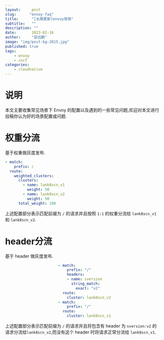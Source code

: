 ```yaml
---
layout:     post 
slug:      "ennoy-faq"
title:      "[长期更新]envoy常用"
subtitle:   ""
description: ""
date:       2023-02-16
author:     "梁远鹏"
image: "img/post-bg-2015.jpg"
published: true
tags:
    - envoy 
    - cncf
categories: 
    - cloudnative
---
```


# 说明

本文主要收集常见场景下 Envoy 的配置以及遇到的一些常见问题,欢迎对本文进行投稿你认为好的场景配置或问题.

# 权重分流

基于权重做灰度发布.

```yaml
- match:
    prefix: /
  route:
    weighted_clusters:
      clusters: 
        - name: lank8scn_v1
          weight: 50
        - name: lank8scn_v2
          weight: 50
      total_weight: 100
```

上述配置部分表示匹配前缀为 `/` 的请求并且按照 `1:1` 的权重分流给 `lank8scn_v1` 和 `lank8scn_v2`.

# header分流

基于 header 做灰度发布.

```yaml
                        - match:
                            prefix: "/"
                            headers:
                            - name: sversion
                              string_match:
                                exact: "v2"
                          route:
                            cluster: lank8scn_v2
                        - match:
                            prefix: "/"
                          route:
                            cluster: lank8scn_v1
```

上述配置部分表示匹配前缀为 `/` 的请求并且将包含有  header 为 `sversion:v2` 的请求分流给`lank8scn_v2`,而没有这个 header 时将请求正常分流给 `lank8scn_v1`.

